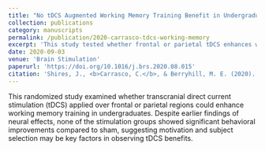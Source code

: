 ```yaml
---
title: "No tDCS Augmented Working Memory Training Benefit in Undergraduates Rewarded with Course Credit"
collection: publications
category: manuscripts
permalink: /publication/2020-carrasco-tdcs-working-memory
excerpt: 'This study tested whether frontal or parietal tDCS enhances working memory training gains in undergraduates, but found no significant improvement across any montage.'
date: 2020-09-03
venue: 'Brain Stimulation'
paperurl: 'https://doi.org/10.1016/j.brs.2020.08.015'
citation: 'Shires, J., <b>Carrasco, C.</b>, & Berryhill, M. E. (2020). "No tDCS Augmented Working Memory Training Benefit in Undergraduates Rewarded with Course Credit." <i>Brain Stimulation</i>, 13(6), 1524–1526. https://doi.org/10.1016/j.brs.2020.08.015'
---
```

This randomized study examined whether transcranial direct current stimulation (tDCS) applied over frontal or parietal regions could enhance working memory training in undergraduates. Despite earlier findings of neural effects, none of the stimulation groups showed significant behavioral improvements compared to sham, suggesting motivation and subject selection may be key factors in observing tDCS benefits. 